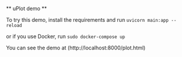 ** uPlot demo **

To try this demo, install the requirements and run
`uvicorn main:app --reload`

or if you use Docker, run
`sudo docker-compose up`

You can see the demo at (http://localhost:8000/plot.html)
